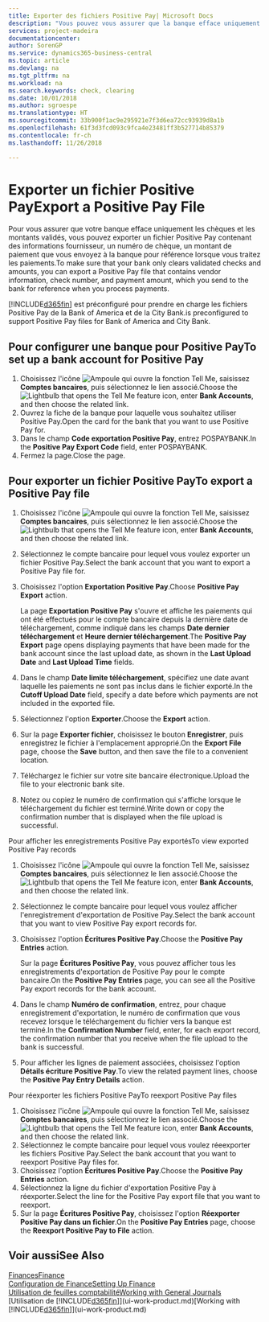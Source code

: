 ```yaml
---
title: Exporter des fichiers Positive Pay| Microsoft Docs
description: "Vous pouvez vous assurer que la banque efface uniquement les chèques et les montants validés en exportant un fichier Positive Pay contenant des informations de paiement et fournisseur."
services: project-madeira
documentationcenter: 
author: SorenGP
ms.service: dynamics365-business-central
ms.topic: article
ms.devlang: na
ms.tgt_pltfrm: na
ms.workload: na
ms.search.keywords: check, clearing
ms.date: 10/01/2018
ms.author: sgroespe
ms.translationtype: HT
ms.sourcegitcommit: 33b900f1ac9e295921e7f3d6ea72cc93939d8a1b
ms.openlocfilehash: 61f3d3fcd093c9fca4e23481ff3b527714b85379
ms.contentlocale: fr-ch
ms.lasthandoff: 11/26/2018

---
```

# <a name="export-a-positive-pay-file"></a><span data-ttu-id="a8e3a-103">Exporter un fichier Positive Pay</span><span class="sxs-lookup"><span data-stu-id="a8e3a-103">Export a Positive Pay File</span></span>
<span data-ttu-id="a8e3a-104">Pour vous assurer que votre banque efface uniquement les chèques et les montants validés, vous pouvez exporter un fichier Positive Pay contenant des informations fournisseur, un numéro de chèque, un montant de paiement que vous envoyez à la banque pour référence lorsque vous traitez les paiements.</span><span class="sxs-lookup"><span data-stu-id="a8e3a-104">To make sure that your bank only clears validated checks and amounts, you can export a Positive Pay file that contains vendor information, check number, and payment amount, which you send to the bank for reference when you process payments.</span></span>

[!INCLUDE[d365fin](includes/d365fin_md.md)] <span data-ttu-id="a8e3a-105">est préconfiguré pour prendre en charge les fichiers Positive Pay de la Bank of America et de la City Bank.</span><span class="sxs-lookup"><span data-stu-id="a8e3a-105">is preconfigured to support Positive Pay files for Bank of America and City Bank.</span></span>

## <a name="to-set-up-a-bank-account-for-positive-pay"></a><span data-ttu-id="a8e3a-106">Pour configurer une banque pour Positive Pay</span><span class="sxs-lookup"><span data-stu-id="a8e3a-106">To set up a bank account for Positive Pay</span></span>
1. <span data-ttu-id="a8e3a-107">Choisissez l'icône ![Ampoule qui ouvre la fonction Tell Me](media/ui-search/search_small.png "Dites-moi ce que vous voulez faire"), saisissez **Comptes bancaires**, puis sélectionnez le lien associé.</span><span class="sxs-lookup"><span data-stu-id="a8e3a-107">Choose the ![Lightbulb that opens the Tell Me feature](media/ui-search/search_small.png "Tell me what you want to do") icon, enter **Bank Accounts**, and then choose the related link.</span></span>
2. <span data-ttu-id="a8e3a-108">Ouvrez la fiche de la banque pour laquelle vous souhaitez utiliser Positive Pay.</span><span class="sxs-lookup"><span data-stu-id="a8e3a-108">Open the card for the bank that you want to use Positive Pay for.</span></span>
3. <span data-ttu-id="a8e3a-109">Dans le champ **Code exportation Positive Pay**, entrez POSPAYBANK.</span><span class="sxs-lookup"><span data-stu-id="a8e3a-109">In the **Positive Pay Export Code** field, enter POSPAYBANK.</span></span>
4. <span data-ttu-id="a8e3a-110">Fermez la page.</span><span class="sxs-lookup"><span data-stu-id="a8e3a-110">Close the page.</span></span>

## <a name="to-export-a-positive-pay-file"></a><span data-ttu-id="a8e3a-111">Pour exporter un fichier Positive Pay</span><span class="sxs-lookup"><span data-stu-id="a8e3a-111">To export a Positive Pay file</span></span>
1. <span data-ttu-id="a8e3a-112">Choisissez l'icône ![Ampoule qui ouvre la fonction Tell Me](media/ui-search/search_small.png "Dites-moi ce que vous voulez faire"), saisissez **Comptes bancaires**, puis sélectionnez le lien associé.</span><span class="sxs-lookup"><span data-stu-id="a8e3a-112">Choose the ![Lightbulb that opens the Tell Me feature](media/ui-search/search_small.png "Tell me what you want to do") icon, enter **Bank Accounts**, and then choose the related link.</span></span>
2. <span data-ttu-id="a8e3a-113">Sélectionnez le compte bancaire pour lequel vous voulez exporter un fichier Positive Pay.</span><span class="sxs-lookup"><span data-stu-id="a8e3a-113">Select the bank account that you want to export a Positive Pay file for.</span></span>
3. <span data-ttu-id="a8e3a-114">Choisissez l'option **Exportation Positive Pay**.</span><span class="sxs-lookup"><span data-stu-id="a8e3a-114">Choose **Positive Pay Export** action.</span></span>

    <span data-ttu-id="a8e3a-115">La page **Exportation Positive Pay** s'ouvre et affiche les paiements qui ont été effectués pour le compte bancaire depuis la dernière date de téléchargement, comme indiqué dans les champs **Date dernier téléchargement** et **Heure dernier téléchargement**.</span><span class="sxs-lookup"><span data-stu-id="a8e3a-115">The **Positive Pay Export** page opens displaying payments that have been made for the bank account since the last upload date, as shown in the **Last Upload Date** and **Last Upload Time** fields.</span></span>
4. <span data-ttu-id="a8e3a-116">Dans le champ **Date limite téléchargement**, spécifiez une date avant laquelle les paiements ne sont pas inclus dans le fichier exporté.</span><span class="sxs-lookup"><span data-stu-id="a8e3a-116">In the **Cutoff Upload Date** field, specify a date before which payments are not included in the exported file.</span></span>
5. <span data-ttu-id="a8e3a-117">Sélectionnez l'option **Exporter**.</span><span class="sxs-lookup"><span data-stu-id="a8e3a-117">Choose the **Export** action.</span></span>
6. <span data-ttu-id="a8e3a-118">Sur la page **Exporter fichier**, choisissez le bouton **Enregistrer**, puis enregistrez le fichier à l'emplacement approprié.</span><span class="sxs-lookup"><span data-stu-id="a8e3a-118">On the **Export File** page, choose the **Save** button, and then save the file to a convenient location.</span></span>
7. <span data-ttu-id="a8e3a-119">Téléchargez le fichier sur votre site bancaire électronique.</span><span class="sxs-lookup"><span data-stu-id="a8e3a-119">Upload the file to your electronic bank site.</span></span>
8. <span data-ttu-id="a8e3a-120">Notez ou copiez le numéro de confirmation qui s'affiche lorsque le téléchargement du fichier est terminé.</span><span class="sxs-lookup"><span data-stu-id="a8e3a-120">Write down or copy the confirmation number that is displayed when the file upload is successful.</span></span>

<span data-ttu-id="a8e3a-121">Pour afficher les enregistrements Positive Pay exportés</span><span class="sxs-lookup"><span data-stu-id="a8e3a-121">To view exported Positive Pay records</span></span>

1. <span data-ttu-id="a8e3a-122">Choisissez l'icône ![Ampoule qui ouvre la fonction Tell Me](media/ui-search/search_small.png "Dites-moi ce que vous voulez faire"), saisissez **Comptes bancaires**, puis sélectionnez le lien associé.</span><span class="sxs-lookup"><span data-stu-id="a8e3a-122">Choose the ![Lightbulb that opens the Tell Me feature](media/ui-search/search_small.png "Tell me what you want to do") icon, enter **Bank Accounts**, and then choose the related link.</span></span>
2. <span data-ttu-id="a8e3a-123">Sélectionnez le compte bancaire pour lequel vous voulez afficher l'enregistrement d'exportation de Positive Pay.</span><span class="sxs-lookup"><span data-stu-id="a8e3a-123">Select the bank account that you want to view Positive Pay export records for.</span></span>
3. <span data-ttu-id="a8e3a-124">Choisissez l'option **Écritures Positive Pay**.</span><span class="sxs-lookup"><span data-stu-id="a8e3a-124">Choose the **Positive Pay Entries** action.</span></span>

    <span data-ttu-id="a8e3a-125">Sur la page **Écritures Positive Pay**, vous pouvez afficher tous les enregistrements d'exportation de Positive Pay pour le compte bancaire.</span><span class="sxs-lookup"><span data-stu-id="a8e3a-125">On the **Positive Pay Entries** page, you can see all the Positive Pay export records for the bank account.</span></span>
4. <span data-ttu-id="a8e3a-126">Dans le champ **Numéro de confirmation**, entrez, pour chaque enregistrement d'exportation, le numéro de confirmation que vous recevez lorsque le téléchargement du fichier vers la banque est terminé.</span><span class="sxs-lookup"><span data-stu-id="a8e3a-126">In the **Confirmation Number** field, enter, for each export record, the confirmation number that you receive when the file upload to the bank is successful.</span></span>
5. <span data-ttu-id="a8e3a-127">Pour afficher les lignes de paiement associées, choisissez l'option **Détails écriture Positive Pay**.</span><span class="sxs-lookup"><span data-stu-id="a8e3a-127">To view the related payment lines, choose the **Positive Pay Entry Details** action.</span></span>

<span data-ttu-id="a8e3a-128">Pour réexporter les fichiers Positive Pay</span><span class="sxs-lookup"><span data-stu-id="a8e3a-128">To reexport Positive Pay files</span></span>

1. <span data-ttu-id="a8e3a-129">Choisissez l'icône ![Ampoule qui ouvre la fonction Tell Me](media/ui-search/search_small.png "Dites-moi ce que vous voulez faire"), saisissez **Comptes bancaires**, puis sélectionnez le lien associé.</span><span class="sxs-lookup"><span data-stu-id="a8e3a-129">Choose the ![Lightbulb that opens the Tell Me feature](media/ui-search/search_small.png "Tell me what you want to do") icon, enter **Bank Accounts**, and then choose the related link.</span></span>
2. <span data-ttu-id="a8e3a-130">Sélectionnez le compte bancaire pour lequel vous voulez réeexporter les fichiers Positive Pay.</span><span class="sxs-lookup"><span data-stu-id="a8e3a-130">Select the bank account that you want to reexport Positive Pay files for.</span></span>
3. <span data-ttu-id="a8e3a-131">Choisissez l'option **Écritures Positive Pay**.</span><span class="sxs-lookup"><span data-stu-id="a8e3a-131">Choose the **Positive Pay Entries** action.</span></span>
4. <span data-ttu-id="a8e3a-132">Sélectionnez la ligne du fichier d'exportation Positive Pay à réexporter.</span><span class="sxs-lookup"><span data-stu-id="a8e3a-132">Select the line for the Positive Pay export file that you want to reexport.</span></span>
5. <span data-ttu-id="a8e3a-133">Sur la page **Écritures Positive Pay**, choisissez l'option **Réexporter Positive Pay dans un fichier**.</span><span class="sxs-lookup"><span data-stu-id="a8e3a-133">On the **Positive Pay Entries** page, choose the **Reexport Positive Pay to File** action.</span></span>

## <a name="see-also"></a><span data-ttu-id="a8e3a-134">Voir aussi</span><span class="sxs-lookup"><span data-stu-id="a8e3a-134">See Also</span></span>
[<span data-ttu-id="a8e3a-135">Finances</span><span class="sxs-lookup"><span data-stu-id="a8e3a-135">Finance</span></span>](finance.md)  
[<span data-ttu-id="a8e3a-136">Configuration de Finance</span><span class="sxs-lookup"><span data-stu-id="a8e3a-136">Setting Up Finance</span></span>](finance-setup-finance.md)  
[<span data-ttu-id="a8e3a-137">Utilisation de feuilles comptabilité</span><span class="sxs-lookup"><span data-stu-id="a8e3a-137">Working with General Journals</span></span>](ui-work-general-journals.md)  
<span data-ttu-id="a8e3a-138">[Utilisation de [!INCLUDE[d365fin](includes/d365fin_md.md)]](ui-work-product.md)</span><span class="sxs-lookup"><span data-stu-id="a8e3a-138">[Working with [!INCLUDE[d365fin](includes/d365fin_md.md)]](ui-work-product.md)</span></span>

